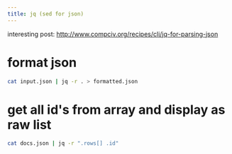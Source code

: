 ```yaml
---
title: jq (sed for json)
---
```


interesting post: <http://www.compciv.org/recipes/cli/jq-for-parsing-json>

# format json
```bash
cat input.json | jq -r . > formatted.json
```

# get all id's from array and display as raw list
```bash
cat docs.json | jq -r ".rows[] .id"
```

